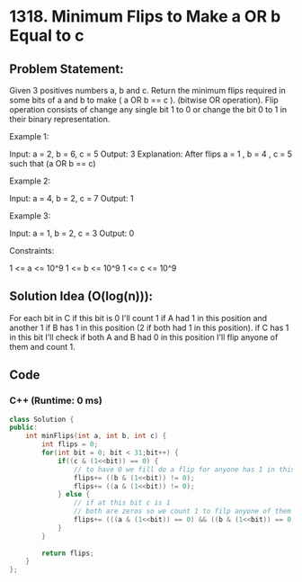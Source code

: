 # 1318. Minimum Flips to Make a OR b Equal to c
## Problem Statement:
Given 3 positives numbers a, b and c. Return the minimum flips required in some bits of a and b to make ( a OR b == c ). (bitwise OR operation).
Flip operation consists of change any single bit 1 to 0 or change the bit 0 to 1 in their binary representation.

Example 1:

Input: a = 2, b = 6, c = 5
Output: 3
Explanation: After flips a = 1 , b = 4 , c = 5 such that (a OR b == c)

Example 2:

Input: a = 4, b = 2, c = 7
Output: 1

Example 3:

Input: a = 1, b = 2, c = 3
Output: 0
 

Constraints:

1 <= a <= 10^9
1 <= b <= 10^9
1 <= c <= 10^9

## Solution Idea (O(log(n))):
For each bit in C if this bit is 0 I'll count 1 if A had 1 in this position and another 1 if B has 1 in this position (2 if both had 1 in this position).
if C has 1 in this bit I'll check if both A and B had 0 in this position I'll flip anyone of them and count 1.
## Code
### C++ (Runtime: 0 ms)
```cpp
class Solution {
public:
    int minFlips(int a, int b, int c) {
        int flips = 0;
        for(int bit = 0; bit < 31;bit++) {
            if((c & (1<<bit)) == 0) {
                // to have 0 we fill do a flip for anyone has 1 in this position 
                flips+= ((b & (1<<bit)) != 0);
                flips+= ((a & (1<<bit)) != 0);
            } else {
                // if at this bit c is 1
                // both are zeros so we count 1 to filp anyone of them
                flips+= (((a & (1<<bit)) == 0) && ((b & (1<<bit)) == 0));
            }
        }
        
        return flips;
    }
};
```
